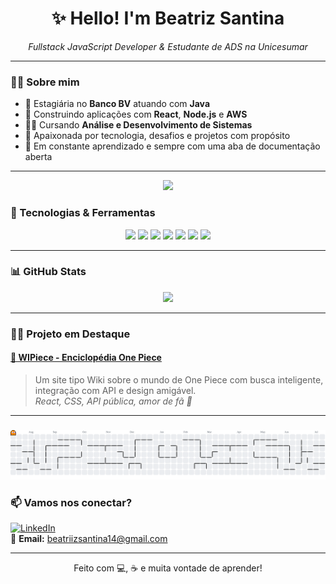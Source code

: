 <h1 align="center">✨ Hello! I'm Beatriz Santina</h1>
<p align="center"><i>Fullstack JavaScript Developer & Estudante de ADS na Unicesumar</i></p>

---

### 🙋‍♀️ Sobre mim

- 💼 Estagiária no **Banco BV** atuando com **Java**
- 🚀 Construindo aplicações com **React**, **Node.js** e **AWS**
- 👩‍🎓 Cursando **Análise e Desenvolvimento de Sistemas**
- 💜 Apaixonada por tecnologia, desafios e projetos com propósito
- 🧠 Em constante aprendizado e sempre com uma aba de documentação aberta

---

<div align="center">
  <img src="https://visitor-badge.laobi.icu/badge?page_id=beasanti.beasanti&"  />
</div>


### 🧰 Tecnologias & Ferramentas

<p align="center">
  <img src="https://img.shields.io/badge/JavaScript-F7DF1E?style=flat&logo=javascript&logoColor=000" />
  <img src="https://img.shields.io/badge/React-61DAFB?style=flat&logo=react&logoColor=000" />
  <img src="https://img.shields.io/badge/Node.js-339933?style=flat&logo=node.js&logoColor=fff" />
  <img src="https://img.shields.io/badge/AWS-232F3E?style=flat&logo=amazon-aws&logoColor=fff" />
  <img src="https://img.shields.io/badge/MongoDB-47A248?style=flat&logo=mongodb&logoColor=fff" />
  <img src="https://img.shields.io/badge/MySQL-00758F?style=flat&logo=mysql&logoColor=fff" />
  <img src="https://img.shields.io/badge/Git-F05032?style=flat&logo=git&logoColor=fff" />
</p>


---

### 📊 GitHub Stats

<p align="center">
  <img height="160em" src="https://github-readme-stats.vercel.app/api/top-langs/?username=beasanti&layout=compact&langs_count=8&theme=radical"/>
</p>


---


### 🏴‍☠️ Projeto em Destaque

#### [🔗 WIPiece - Enciclopédia One Piece](https://one-piece-pqt4.vercel.app/)
> Um site tipo Wiki sobre o mundo de One Piece com busca inteligente, integração com API e design amigável.  
> *React, CSS, API pública, amor de fã 💛*

---


###

<picture>
  <source media="(prefers-color-scheme: dark)" srcset="https://raw.githubusercontent.com/beasanti/beasanti/output/pacman-contribution-graph-dark.svg">
  <source media="(prefers-color-scheme: light)" srcset="https://raw.githubusercontent.com/beasanti/beasanti/output/pacman-contribution-graph.svg">
  <img alt="pacman contribution graph" src="https://raw.githubusercontent.com/beasanti/beasanti/output/pacman-contribution-graph.svg">
</picture>



### 📫 Vamos nos conectar?

[![LinkedIn](https://img.shields.io/badge/-LinkedIn-0A66C2?style=flat-square&logo=linkedin&logoColor=white)](https://www.linkedin.com/in/beatriz-santina-a6972b1a0/)  
📧 **Email:** beatriizsantina14@gmail.com

---

<p align="center">
  Feito com 💻, ☕ e muita vontade de aprender!
</p>

